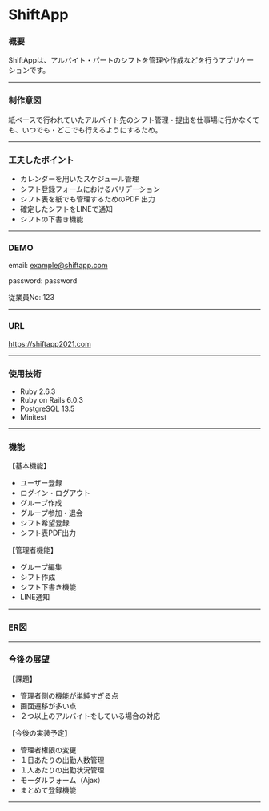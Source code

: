 # ShiftApp

### 概要
ShiftAppは、アルバイト・パートのシフトを管理や作成などを行うアプリケーションです。

***

### 制作意図
紙ベースで行われていたアルバイト先のシフト管理・提出を仕事場に行かなくても、いつでも・どこでも行えるようにするため。

***

### 工夫したポイント
* カレンダーを用いたスケジュール管理
* シフト登録フォームにおけるバリデーション
* シフト表を紙でも管理するためのPDF 出力
* 確定したシフトをLINEで通知
* シフトの下書き機能

***

### DEMO
email: example@shiftapp.com

password: password

従業員No: 123

***

### URL
https://shiftapp2021.com

***

### 使用技術
* Ruby 2.6.3
* Ruby on Rails 6.0.3
* PostgreSQL 13.5
* Minitest

***

### 機能
【基本機能】

* ユーザー登録
* ログイン・ログアウト
* グループ作成
* グループ参加・退会
* シフト希望登録
* シフト表PDF出力

【管理者機能】

* グループ編集
* シフト作成
* シフト下書き機能
* LINE通知

***

### ER図

***

### 今後の展望
【課題】

* 管理者側の機能が単純すぎる点
* 画面遷移が多い点
* ２つ以上のアルバイトをしている場合の対応

【今後の実装予定】

* 管理者権限の変更
* １日あたりの出勤人数管理
* １人あたりの出勤状況管理
* モーダルフォーム（Ajax）
* まとめて登録機能　

***